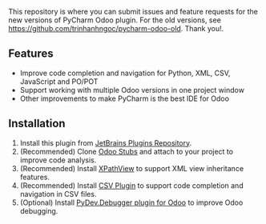 This repository is where you can submit issues and feature requests for the new versions of PyCharm Odoo plugin. For the old versions, see https://github.com/trinhanhngoc/pycharm-odoo-old. Thank you!.

## Features
* Improve code completion and navigation for Python, XML, CSV, JavaScript and PO/POT
* Support working with multiple Odoo versions in one project window
* Other improvements to make PyCharm is the best IDE for Odoo

## Installation
1. Install this plugin from [JetBrains Plugins Repository](https://plugins.jetbrains.com/plugin/13499-odoo).
2. (Recommended) Clone [Odoo Stubs](https://github.com/trinhanhngoc/odoo-stubs) and attach to your project to improve code analysis.
3. (Recommended) Install [XPathView](https://plugins.jetbrains.com/plugin/12478-xpathview--xslt) to support XML view inheritance features.
4. (Recommended) Install [CSV Plugin](https://plugins.jetbrains.com/plugin/10037-csv-plugin) to support code completion and navigation in CSV files.
5. (Optional) Install [PyDev.Debugger plugin for Odoo](https://github.com/trinhanhngoc/pydevd-odoo) to improve Odoo debugging.

